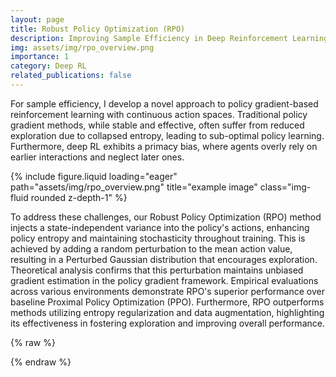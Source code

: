 ```yaml
---
layout: page
title: Robust Policy Optimization (RPO)
description: Improving Sample Efficiency in Deep Reinforcement Learning
img: assets/img/rpo_overview.png
importance: 1
category: Deep RL
related_publications: false
---
```


For sample efficiency, I develop a novel approach to policy gradient-based reinforcement learning with continuous action spaces. Traditional policy gradient methods, while stable and effective, often suffer from reduced exploration due to collapsed entropy, leading to sub-optimal policy learning. Furthermore, deep RL exhibits a primacy bias, where agents overly rely on earlier interactions and neglect later ones. 


<div class="row">
    <div class="col-sm mt-3 mt-md-0">
        {% include figure.liquid loading="eager" path="assets/img/rpo_overview.png" title="example image" class="img-fluid rounded z-depth-1" %}
    </div>
</div>

To address these challenges, our Robust Policy Optimization (RPO) method injects a state-independent variance into the policy's actions, enhancing policy entropy and maintaining stochasticity throughout training. This is achieved by adding a random perturbation to the mean action value, resulting in a Perturbed Gaussian distribution that encourages exploration. Theoretical analysis confirms that this perturbation maintains unbiased gradient estimation in the policy gradient framework. Empirical evaluations across various environments demonstrate RPO's superior performance over baseline Proximal Policy Optimization (PPO). Furthermore, RPO outperforms methods utilizing entropy regularization and data augmentation, highlighting its effectiveness in fostering exploration and improving overall performance.

{% raw %}


{% endraw %}
